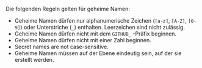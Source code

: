 Die folgenden Regeln gelten für geheime Namen:

* Geheime Namen dürfen nur alphanumerische Zeichen (`[a-z]`, `[A-Z]`, `[0-9]`) oder Unterstriche (`_`) enthalten. Leerzeichen sind nicht zulässig.
* Geheime Namen dürfen nicht mit dem `GITHUB_` -Präfix beginnen.
* Geheime Namen dürfen nicht mit einer Zahl beginnen.
* Secret names are not case-sensitive.
* Geheime Namen müssen auf der Ebene eindeutig sein, auf der sie erstellt werden.
